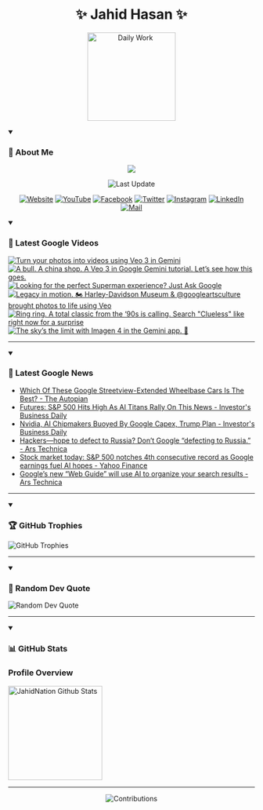 <h1 align="center">✨ Jahid Hasan ✨</h1>
<p align="center">
  <img alt="Daily Work" height="180px" src="https://i.imgur.com/uhZdH9C.gif" />
</p>
<details open>
 <summary><h3>🌟 About Me</h3></summary>
<p align="center">
  <img src="https://readme-typing-svg.demolab.com/?lines=Even+if+I+fail,;I+have+to+finish,;What+I+started.;&font=Fira%20Code&center=true&width=500&height=50&color=00FF7F&vCenter=true&pause=1000&size=24" />
</p>

<p align="center">
  <img alt="Last Update" title="Last Update" src="https://img.shields.io/github/last-commit/jahidnation/jahidnation?logo=github&label=LAST+UPDATE&color=blueviolet&style=flat-square"/>
</p>

<p align="center">
  <a href="https://jahid.eu.org">
    <img alt="Website" title="Website" src="https://img.shields.io/badge/Website-000000?logo=Google-Chrome&logoColor=white&style=for-the-badge"/></a>
  <a href="https://youtube.com/@jahidnation">
    <img alt="YouTube" title="YouTube Channel" src="https://img.shields.io/badge/YouTube-FF0000?logo=YouTube&logoColor=white&style=for-the-badge"/></a>
  <a href="https://facebook.com/jahidnation">
    <img alt="Facebook" title="Facebook Page" src="https://img.shields.io/badge/Facebook-4267B2?logo=Facebook&logoColor=white&style=for-the-badge"/></a>
  <a href="https://twitter.com/jahidnation">
    <img alt="Twitter" title="Twitter Profile" src="https://img.shields.io/badge/X-000000?logo=x&logoColor=white&style=for-the-badge"/></a>
  <a href="https://instagram.com/jahidnation">
    <img alt="Instagram" title="Instagram Profile" src="https://img.shields.io/badge/Instagram-E4405F?logo=Instagram&logoColor=white&style=for-the-badge"/></a>
  <a href="https://linkedin.com/in/jahidnation">
    <img alt="LinkedIn" title="LinkedIn Profile" src="https://img.shields.io/badge/LinkedIn-0A66C2?logo=LinkedIn&logoColor=white&style=for-the-badge"/></a>
  <a href="https://mail.google.com/?hl=en&tf=cm&fs=1&to=mail@jahid.eu.org">
    <img alt="Mail" title="Mail Me" src="https://img.shields.io/badge/Email-D14836?logo=Gmail&logoColor=white&style=for-the-badge"/></a>
</p>

</details>

<details open>
 <summary><h3>🎥 Latest Google Videos</h3></summary>

<!-- BEGIN VID -->
<a href="https://www.youtube.com/watch?v=KqaKDhwTW1Q">
  <picture>
    <source media="(prefers-color-scheme: dark)" srcset="https://ytcards.demolab.com/?id=KqaKDhwTW1Q&title=Turn+your+photos+into+videos+using+Veo+3+in+Gemini&lang=en&timestamp=1753222648&background_color=%230d1117&title_color=%23ffffff&stats_color=%23dedede&max_title_lines=1&width=250&border_radius=5&duration=25">
    <img src="https://ytcards.demolab.com/?id=KqaKDhwTW1Q&title=Turn+your+photos+into+videos+using+Veo+3+in+Gemini&lang=en&timestamp=1753222648&background_color=%23ffffff&title_color=%2324292f&stats_color=%2357606a&max_title_lines=1&width=250&border_radius=5&duration=25" alt="Turn your photos into videos using Veo 3 in Gemini" title="Turn your photos into videos using Veo 3 in Gemini">
  </picture>
</a>
<a href="https://www.youtube.com/shorts/BfR4XCM0xNE">
  <picture>
    <source media="(prefers-color-scheme: dark)" srcset="https://ytcards.demolab.com/?id=BfR4XCM0xNE&title=A+bull.+A+china+shop.+A+Veo+3+in+Google+Gemini+tutorial.+Let%E2%80%99s+see+how+this+goes.&lang=en&timestamp=1753214217&background_color=%230d1117&title_color=%23ffffff&stats_color=%23dedede&max_title_lines=1&width=250&border_radius=5&duration=21">
    <img src="https://ytcards.demolab.com/?id=BfR4XCM0xNE&title=A+bull.+A+china+shop.+A+Veo+3+in+Google+Gemini+tutorial.+Let%E2%80%99s+see+how+this+goes.&lang=en&timestamp=1753214217&background_color=%23ffffff&title_color=%2324292f&stats_color=%2357606a&max_title_lines=1&width=250&border_radius=5&duration=21" alt="A bull. A china shop. A Veo 3 in Google Gemini tutorial. Let’s see how this goes." title="A bull. A china shop. A Veo 3 in Google Gemini tutorial. Let’s see how this goes.">
  </picture>
</a>
<a href="https://www.youtube.com/watch?v=OgG0dHHSH0k">
  <picture>
    <source media="(prefers-color-scheme: dark)" srcset="https://ytcards.demolab.com/?id=OgG0dHHSH0k&title=Looking+for+the+perfect+Superman+experience%3F+Just+Ask+Google&lang=en&timestamp=1753136739&background_color=%230d1117&title_color=%23ffffff&stats_color=%23dedede&max_title_lines=1&width=250&border_radius=5&duration=34">
    <img src="https://ytcards.demolab.com/?id=OgG0dHHSH0k&title=Looking+for+the+perfect+Superman+experience%3F+Just+Ask+Google&lang=en&timestamp=1753136739&background_color=%23ffffff&title_color=%2324292f&stats_color=%2357606a&max_title_lines=1&width=250&border_radius=5&duration=34" alt="Looking for the perfect Superman experience? Just Ask Google" title="Looking for the perfect Superman experience? Just Ask Google">
  </picture>
</a>
<a href="https://www.youtube.com/shorts/G1fSod3g4Ng">
  <picture>
    <source media="(prefers-color-scheme: dark)" srcset="https://ytcards.demolab.com/?id=G1fSod3g4Ng&title=Legacy+in+motion.+%F0%9F%8F%8D%EF%B8%8F+Harley-Davidson+Museum+%26+%40googleartsculture+brought+photos+to+life+using+Veo&lang=en&timestamp=1753116127&background_color=%230d1117&title_color=%23ffffff&stats_color=%23dedede&max_title_lines=1&width=250&border_radius=5&duration=33">
    <img src="https://ytcards.demolab.com/?id=G1fSod3g4Ng&title=Legacy+in+motion.+%F0%9F%8F%8D%EF%B8%8F+Harley-Davidson+Museum+%26+%40googleartsculture+brought+photos+to+life+using+Veo&lang=en&timestamp=1753116127&background_color=%23ffffff&title_color=%2324292f&stats_color=%2357606a&max_title_lines=1&width=250&border_radius=5&duration=33" alt="Legacy in motion. 🏍️ Harley-Davidson Museum & @googleartsculture brought photos to life using Veo" title="Legacy in motion. 🏍️ Harley-Davidson Museum & @googleartsculture brought photos to life using Veo">
  </picture>
</a>
<a href="https://www.youtube.com/shorts/lh4UBbozYm0">
  <picture>
    <source media="(prefers-color-scheme: dark)" srcset="https://ytcards.demolab.com/?id=lh4UBbozYm0&title=Ring+ring.+A+total+classic+from+the+%E2%80%9890s+is+calling.+Search+%22Clueless%22+like+right+now+for+a+surprise&lang=en&timestamp=1752941045&background_color=%230d1117&title_color=%23ffffff&stats_color=%23dedede&max_title_lines=1&width=250&border_radius=5&duration=18">
    <img src="https://ytcards.demolab.com/?id=lh4UBbozYm0&title=Ring+ring.+A+total+classic+from+the+%E2%80%9890s+is+calling.+Search+%22Clueless%22+like+right+now+for+a+surprise&lang=en&timestamp=1752941045&background_color=%23ffffff&title_color=%2324292f&stats_color=%2357606a&max_title_lines=1&width=250&border_radius=5&duration=18" alt="Ring ring. A total classic from the ‘90s is calling. Search &quot;Clueless&quot; like right now for a surprise" title="Ring ring. A total classic from the ‘90s is calling. Search &quot;Clueless&quot; like right now for a surprise">
  </picture>
</a>
<a href="https://www.youtube.com/shorts/0IMUdi7ENpE">
  <picture>
    <source media="(prefers-color-scheme: dark)" srcset="https://ytcards.demolab.com/?id=0IMUdi7ENpE&title=The+sky%E2%80%99s+the+limit+with+Imagen+4+in+the+Gemini+app.+%F0%9F%8E%88&lang=en&timestamp=1752864351&background_color=%230d1117&title_color=%23ffffff&stats_color=%23dedede&max_title_lines=1&width=250&border_radius=5&duration=19">
    <img src="https://ytcards.demolab.com/?id=0IMUdi7ENpE&title=The+sky%E2%80%99s+the+limit+with+Imagen+4+in+the+Gemini+app.+%F0%9F%8E%88&lang=en&timestamp=1752864351&background_color=%23ffffff&title_color=%2324292f&stats_color=%2357606a&max_title_lines=1&width=250&border_radius=5&duration=19" alt="The sky’s the limit with Imagen 4 in the Gemini app. 🎈" title="The sky’s the limit with Imagen 4 in the Gemini app. 🎈">
  </picture>
</a>
<!-- END VID -->

---

</details>

<details open>
 <summary><h3>📝 Latest Google News</h3></summary>

<!-- BLOG-POST-LIST:START -->
- [Which Of These Google Streetview-Extended Wheelbase Cars Is The Best? - The Autopian](https://news.google.com/rss/articles/CBMingFBVV95cUxPd1hSWTFiVlVIZVJyM2kwSHF1TVVpMlMwa0J5OFMyTlJpeXNqeUV4bWxtTGZacEZtS3JBM2hkcEpqb0VKRG9XdmxoT1F0d2RFeWVyeXZQYTNNRno4eGkwSEJHNWlnNXFSdDFGVFJzcGQtZTh1V0dGa0pmSlZVcEtWSWt0eDhseUdXWl9GNWhCNjUtelIxNk41UFo2ZHRSdw?oc=5)
- [Futures: S&amp;P 500 Hits High As AI Titans Rally On This News - Investor&#39;s Business Daily](https://news.google.com/rss/articles/CBMivwFBVV95cUxQbUNUMzhMcDBpNlc0aUo4RGNidk52ajQ1WUtsYkoxMzk2UC1LcC1lR3dwQVRHX2ZhMy1mbGZZOU52T1hYVzBqaVIyaEZPYk1JcnNuLXk2WkhtVmxqcGJsZWttVVJJV1E5OVllMkhKWVZtZFdncmoyY2JDMEs5YlFkZlJtMDdWZ1Z4cHBzSENoZjNPUmdObGNBd29aT1hZN2NTS2w5dEJGMm5BQVFDZ1RlMnpxdld0TVpMV0lqQlJuaw?oc=5)
- [Nvidia, AI Chipmakers Buoyed By Google Capex, Trump Plan - Investor&#39;s Business Daily](https://news.google.com/rss/articles/CBMijwFBVV95cUxOT24yWXRqcXZqOVEzUE4wbkR6Y1FXcXpoM1pSaWcxd2pVWGRER2FXQU1fczdiajUzWEdWMF9FOERrSnZnQnRfeEs1Y1gzbmthbndaaWh3VEhTbl9HM0hWSjVSOTlPTHlLQ3h0bDRvME1Ca1R1QmtlVU0wYjZkU2JBYWVraHI4VlRnWE0wd3A5UQ?oc=5)
- [Hackers—hope to defect to Russia? Don’t Google “defecting to Russia.” - Ars Technica](https://news.google.com/rss/articles/CBMiqgFBVV95cUxPWERwM1NuN192T1lKeGVNN3FEM25LOHBHZDJUc0pFR09weUpNQVhOSXZocXA5N1R5eWdmUjBnQk9yTWFYRGRuOUZEck1LSkNpX1pLSXo0MzE4NGhBdEI2WURXalhWN1FjbWo1YzBPSzZUS2NYVmR3NFV0Vk1iVDVNVFdyalZuVzV4d2VKem1RNUttc1NRQ3Y5ZmhBTElLV0tacEctVlUwVzlMZw?oc=5)
- [Stock market today: S&amp;P 500 notches 4th consecutive record as Google earnings fuel AI hopes - Yahoo Finance](https://news.google.com/rss/articles/CBMi1wFBVV95cUxNTW5xVl9LWEs4Mk9WRElkZGVETTc2Q2daSW1acjBjSVN0c1FlQS1WSUczdjU5MWxQVENCQlktd3ZONWpsVERuVjhGMGhrTzNkUllFRlU0eVFHUjctVE0xbEs2VVpweG1oZWdlVlZtY1pxWEpvTVZWdWtCdmFZcEdSMXkzcEZwdVlWdlNKaUdFS042MDFKOUFMOVE3d21mZ2t6M1V1YWFJZnRUa1NFQk0zQUo4VEVZYkpXWko1Tm5ua0NzTGZRckJvX0Z3QXpHQ1BSQkRNMGxESQ?oc=5)
- [Google’s new “Web Guide” will use AI to organize your search results - Ars Technica](https://news.google.com/rss/articles/CBMiowFBVV95cUxQbWMxZmNxUEZoVzcxdFdieFRDSEFGallLZEtRMU1BWjlNOVZ4TWZzVDctWFp3ZDZkcVktT3I3V0lKVVVNSUU0NFVoWmpZNnJKSFp1Y2theEZQSThvUlVKWXduNG13MjY1N3lIYmN1VWhrYjlHOEtEandjeWtLY2tSbjRlWG9tNTIwRFNkdUxMbjJrMVZGU0RmVWc4R2pmYnA4c1k4?oc=5)
<!-- BLOG-POST-LIST:END -->

---

</details>

<details open>
 <summary><h3>🏆 GitHub Trophies</h3></summary>

<img alt="GitHub Trophies" title="GitHub Trophies" src="https://github-profile-trophy.vercel.app/?username=jahidnation&column=8&theme=gruvbox&no-frame=true"/>

---

</details>

<details open>
 <summary><h3>💬 Random Dev Quote</h3></summary>

<img alt="Random Dev Quote" title="Random Dev Quote" src="https://quotes-github-readme.vercel.app/api?type=horizontal&theme=radical"/>

---

</details>

<details open> 
  <summary><h3>📊 GitHub Stats</h3></summary>

  <h3>Profile Overview</h3>
  <p>
  <img alt="JahidNation Github Stats" src="https://denvercoder1-github-readme-stats.vercel.app/api/?username=jahidnation&show_icons=true&include_all_commits=true&count_private=true&theme=react&hide_border=true&bg_color=1F222E&title_color=F85D7F&icon_color=F8D866" height="192px"/>
  </p>

---

<p align="center">
<img alt="Contributions" title="Contributions" src="https://github.com/jahidnation/jahidnation/blob/contributions/snake.svg"/>
</p>
